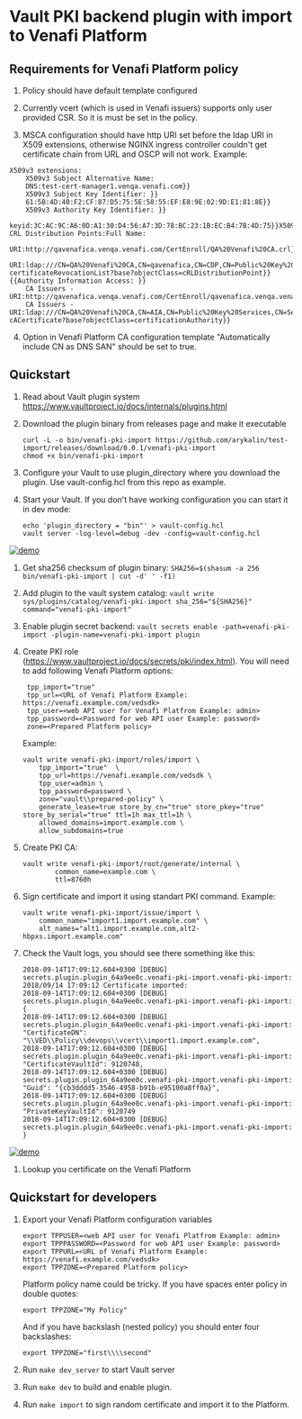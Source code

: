 # Vault PKI backend plugin with import to Venafi Platform

## Requirements for Venafi Platform policy

   1. Policy should have default template configured

   2. Currently vcert (which is used in Venafi issuers) supports only user provided CSR. So it is must be set in the policy.

   3. MSCA configuration should have http URI set before the ldap URI in X509 extensions, otherwise NGINX ingress controller couldn't get certificate chain from URL and OSCP will not work. Example:

   ```
   X509v3 extensions:
       X509v3 Subject Alternative Name:
       DNS:test-cert-manager1.venqa.venafi.com}}
       X509v3 Subject Key Identifier: }}
       61:5B:4D:40:F2:CF:87:D5:75:5E:58:55:EF:E8:9E:02:9D:E1:81:8E}}
       X509v3 Authority Key Identifier: }}
       keyid:3C:AC:9C:A6:0D:A1:30:D4:56:A7:3D:78:BC:23:1B:EC:B4:7B:4D:75}}X509v3 CRL Distribution Points:Full Name:
       URI:http://qavenafica.venqa.venafi.com/CertEnroll/QA%20Venafi%20CA.crl}}
       URI:ldap:///CN=QA%20Venafi%20CA,CN=qavenafica,CN=CDP,CN=Public%20Key%20Services,CN=Services,CN=Configuration,DC=venqa,DC=venafi,DC=com?certificateRevocationList?base?objectClass=cRLDistributionPoint}}{{Authority Information Access: }}
       CA Issuers - URI:http://qavenafica.venqa.venafi.com/CertEnroll/qavenafica.venqa.venafi.com_QA%20Venafi%20CA.crt}}
       CA Issuers - URI:ldap:///CN=QA%20Venafi%20CA,CN=AIA,CN=Public%20Key%20Services,CN=Services,CN=Configuration,DC=venqa,DC=venafi,DC=com?cACertificate?base?objectClass=certificationAuthority}}
   ```

   4. Option in Venafi Platform CA configuration template "Automatically include CN as DNS SAN" should be set to true.


## Quickstart

1. Read about Vault plugin system https://www.vaultproject.io/docs/internals/plugins.html

1. Download the plugin binary from releases page and make it executable
    ```
    curl -L -o bin/venafi-pki-import https://github.com/arykalin/test-import/releases/download/0.0.1/venafi-pki-import
    chmod +x bin/venafi-pki-import
    ```

1. Configure your Vault to use plugin_directory where you download the plugin. Use vault-config.hcl from this repo as example.

1. Start your Vault. If you don't have working configuration you can start it in dev mode:
    ```
    echo 'plugin_directory = "bin"' > vault-config.hcl
    vault server -log-level=debug -dev -config=vault-config.hcl
    ```

[![demo](https://asciinema.org/a/VQ1f9Xdmftz5FhtX0GP1bblSg.png)](https://asciinema.org/a/VQ1f9Xdmftz5FhtX0GP1bblSg?autoplay=1)

1. Get sha256 checksum of plugin binary:
    `
    SHA256=$(shasum -a 256 bin/venafi-pki-import | cut -d' ' -f1)
    `

1. Add plugin to the vault system catalog:
    `
    vault write sys/plugins/catalog/venafi-pki-import sha_256="${SHA256}" command="venafi-pki-import"
    `

1. Enable plugin secret backend:
    `
    vault secrets enable -path=venafi-pki-import -plugin-name=venafi-pki-import plugin
    `

1. Create PKI role (https://www.vaultproject.io/docs/secrets/pki/index.html). You will need to add following Venafi Platform options:


		tpp_import="true"
		tpp_url=<URL of Venafi Platform Example: https://venafi.example.com/vedsdk>
		tpp_user=<web API user for Venafi Platfrom Example: admin>
		tpp_password=<Password for web API user Example: password>
		zone=<Prepared Platform policy>

    Example:
    ```
    vault write venafi-pki-import/roles/import \
    	tpp_import="true"  \
    	tpp_url=https://venafi.example.com/vedsdk \
    	tpp_user=admin \
    	tpp_password=password \
    	zone="vault\\prepared-policy" \
    	generate_lease=true store_by_cn="true" store_pkey="true" store_by_serial="true" ttl=1h max_ttl=1h \
    	allowed_domains=import.example.com \
    	allow_subdomains=true
    ```

1. Create PKI CA:
    ```
    vault write venafi-pki-import/root/generate/internal \
            common_name=example.com \
            ttl=8760h
    ```

1. Sign certificate and import it using standart PKI command. Example:

    ```
    vault write venafi-pki-import/issue/import \
        common_name="import1.import.example.com" \
        alt_names="alt1.import.example.com,alt2-hbpxs.import.example.com"
    ```

1. Check the Vault logs, you should see there something like this:
    ```
    2018-09-14T17:09:12.604+0300 [DEBUG] secrets.plugin.plugin_64a9ee0c.venafi-pki-import.venafi-pki-import: 2018/09/14 17:09:12 Certificate imported:
    2018-09-14T17:09:12.604+0300 [DEBUG] secrets.plugin.plugin_64a9ee0c.venafi-pki-import.venafi-pki-import:  {
    2018-09-14T17:09:12.604+0300 [DEBUG] secrets.plugin.plugin_64a9ee0c.venafi-pki-import.venafi-pki-import:     "CertificateDN": "\\VED\\Policy\\devops\\vcert\\import1.import.example.com",
    2018-09-14T17:09:12.604+0300 [DEBUG] secrets.plugin.plugin_64a9ee0c.venafi-pki-import.venafi-pki-import:     "CertificateVaultId": 9120748,
    2018-09-14T17:09:12.604+0300 [DEBUG] secrets.plugin.plugin_64a9ee0c.venafi-pki-import.venafi-pki-import:     "Guid": "{cb3dddd5-3546-4958-b91b-e95100a8ff0a}",
    2018-09-14T17:09:12.604+0300 [DEBUG] secrets.plugin.plugin_64a9ee0c.venafi-pki-import.venafi-pki-import:     "PrivateKeyVaultId": 9120749
    2018-09-14T17:09:12.604+0300 [DEBUG] secrets.plugin.plugin_64a9ee0c.venafi-pki-import.venafi-pki-import: }
    ```

[![demo](https://asciinema.org/a/FrX6zj2MwbYLjop9ceIwUFNVU.png)](https://asciinema.org/a/FrX6zj2MwbYLjop9ceIwUFNVU?autoplay=1)

1. Lookup you certificate on the Venafi Platform

## Quickstart for developers

1. Export your Venafi Platform configuration variables

    ```
    export TPPUSER=<web API user for Venafi Platfrom Example: admin>
    export TPPPASSWORD=<Password for web API user Example: password>
    export TPPURL=<URL of Venafi Platform Example: https://venafi.example.com/vedsdk>
    export TPPZONE=<Prepared Platform policy>
    ```

    Platform policy name could be tricky. If you have spaces enter policy in double quotes:
    ```
    export TPPZONE="My Policy"
    ```

    And if you have backslash (nested policy) you should enter four backslashes:
    ```
    export TPPZONE="first\\\\second"
    ```

2. Run `make dev_server` to start Vault server

3. Run `make dev` to build and enable plugin.

4. Run `make import` to sign random certificate and import it to the Platform.